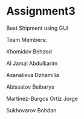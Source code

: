 # Assignment3
Best Shipment using GUI


Team Members:

Khomidov Behzod 

Al Jamal Abdulkarim 

Asanalieva Dzhamilia

Abissatov Beibarys

Martinez-Burgos Ortiz Jorge 

Sukhovarov Bohdan 
